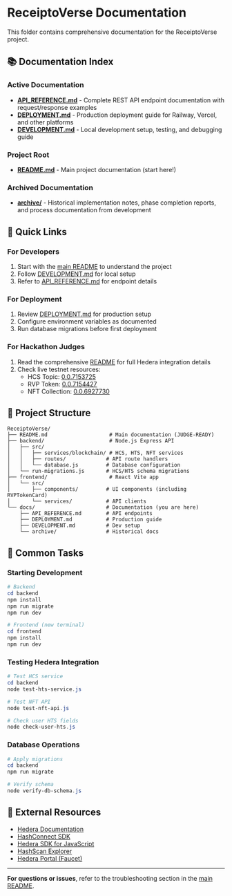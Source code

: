 # ReceiptoVerse Documentation

This folder contains comprehensive documentation for the ReceiptoVerse project.

## 📚 Documentation Index

### **Active Documentation**

- **[API_REFERENCE.md](./API_REFERENCE.md)** - Complete REST API endpoint documentation with request/response examples
- **[DEPLOYMENT.md](./DEPLOYMENT.md)** - Production deployment guide for Railway, Vercel, and other platforms
- **[DEVELOPMENT.md](./DEVELOPMENT.md)** - Local development setup, testing, and debugging guide

### **Project Root**

- **[README.md](../README.md)** - Main project documentation (start here!)

### **Archived Documentation**

- **[archive/](./archive/)** - Historical implementation notes, phase completion reports, and process documentation from development

## 🚀 Quick Links

### For Developers

1. Start with the [main README](../README.md) to understand the project
2. Follow [DEVELOPMENT.md](./DEVELOPMENT.md) for local setup
3. Refer to [API_REFERENCE.md](./API_REFERENCE.md) for endpoint details

### For Deployment

1. Review [DEPLOYMENT.md](./DEPLOYMENT.md) for production setup
2. Configure environment variables as documented
3. Run database migrations before first deployment

### For Hackathon Judges

1. Read the comprehensive [README](../README.md) for full Hedera integration details
2. Check live testnet resources:
   - HCS Topic: [0.0.7153725](https://hashscan.io/testnet/topic/0.0.7153725)
   - RVP Token: [0.0.7154427](https://hashscan.io/testnet/token/0.0.7154427)
   - NFT Collection: [0.0.6927730](https://hashscan.io/testnet/token/0.0.6927730)

## 📂 Project Structure

```
ReceiptoVerse/
├── README.md                    # Main documentation (JUDGE-READY)
├── backend/                     # Node.js Express API
│   ├── src/
│   │   ├── services/blockchain/ # HCS, HTS, NFT services
│   │   ├── routes/             # API route handlers
│   │   └── database.js         # Database configuration
│   └── run-migrations.js       # HCS/HTS schema migrations
├── frontend/                    # React Vite app
│   └── src/
│       ├── components/         # UI components (including RVPTokenCard)
│       └── services/           # API clients
└── docs/                       # Documentation (you are here)
    ├── API_REFERENCE.md        # API endpoints
    ├── DEPLOYMENT.md           # Production guide
    ├── DEVELOPMENT.md          # Dev setup
    └── archive/                # Historical docs
```

## 🔧 Common Tasks

### Starting Development

```powershell
# Backend
cd backend
npm install
npm run migrate
npm run dev

# Frontend (new terminal)
cd frontend
npm install
npm run dev
```

### Testing Hedera Integration

```powershell
# Test HCS service
cd backend
node test-hts-service.js

# Test NFT API
node test-nft-api.js

# Check user HTS fields
node check-user-hts.js
```

### Database Operations

```powershell
# Apply migrations
cd backend
npm run migrate

# Verify schema
node verify-db-schema.js
```

## 🔗 External Resources

- [Hedera Documentation](https://docs.hedera.com/)
- [HashConnect SDK](https://github.com/Hashpack/hashconnect)
- [Hedera SDK for JavaScript](https://github.com/hashgraph/hedera-sdk-js)
- [HashScan Explorer](https://hashscan.io/testnet)
- [Hedera Portal (Faucet)](https://portal.hedera.com/)

---

**For questions or issues**, refer to the troubleshooting section in the [main README](../README.md#-troubleshooting).
